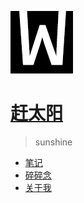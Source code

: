![Meizhuo logo](../img/wei-log.png)

# [赶太阳](.)

> sunshine

- [笔记](docs/index.md)
- [碎碎念](weekly/index.md)
- [关于我](about.md)
